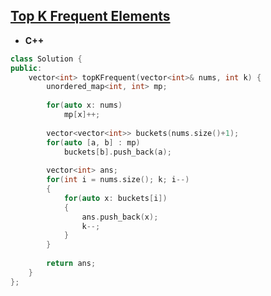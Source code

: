 ## [Top K Frequent Elements](https://leetcode.com/problems/top-k-frequent-elements/)

* **C++**
```cpp
class Solution {
public:
    vector<int> topKFrequent(vector<int>& nums, int k) {
        unordered_map<int, int> mp;
        
        for(auto x: nums)
            mp[x]++;
       
        vector<vector<int>> buckets(nums.size()+1);
        for(auto [a, b] : mp)
            buckets[b].push_back(a);
    
        vector<int> ans;
        for(int i = nums.size(); k; i--)
        {
            for(auto x: buckets[i])
            {
                ans.push_back(x);
                k--;
            }
        }
        
        return ans;
    }
};
```

